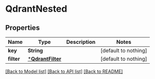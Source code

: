 # QdrantNested


## Properties
Name | Type | Description | Notes
------------ | ------------- | ------------- | -------------
**key** | **String** |  | [default to nothing]
**filter** | [***QdrantFilter**](QdrantFilter.md) |  | [default to nothing]


[[Back to Model list]](../README.md#models) [[Back to API list]](../README.md#api-endpoints) [[Back to README]](../README.md)


